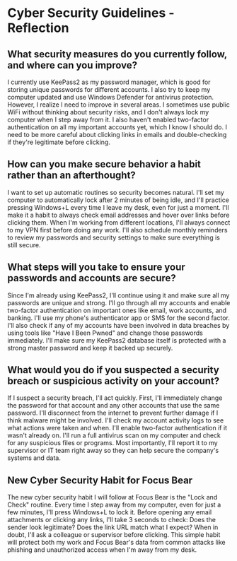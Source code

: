 # Cyber Security Guidelines - Reflection

## What security measures do you currently follow, and where can you improve?

I currently use KeePass2 as my password manager, which is good for storing unique passwords for different accounts. I also try to keep my computer updated and use Windows Defender for antivirus protection. However, I realize I need to improve in several areas. I sometimes use public WiFi without thinking about security risks, and I don't always lock my computer when I step away from it. I also haven't enabled two-factor authentication on all my important accounts yet, which I know I should do. I need to be more careful about clicking links in emails and double-checking if they're legitimate before clicking.

## How can you make secure behavior a habit rather than an afterthought?

I want to set up automatic routines so security becomes natural. I'll set my computer to automatically lock after 2 minutes of being idle, and I'll practice pressing Windows+L every time I leave my desk, even for just a moment. I'll make it a habit to always check email addresses and hover over links before clicking them. When I'm working from different locations, I'll always connect to my VPN first before doing any work. I'll also schedule monthly reminders to review my passwords and security settings to make sure everything is still secure.

## What steps will you take to ensure your passwords and accounts are secure?

Since I'm already using KeePass2, I'll continue using it and make sure all my passwords are unique and strong. I'll go through all my accounts and enable two-factor authentication on important ones like email, work accounts, and banking. I'll use my phone's authenticator app or SMS for the second factor. I'll also check if any of my accounts have been involved in data breaches by using tools like "Have I Been Pwned" and change those passwords immediately. I'll make sure my KeePass2 database itself is protected with a strong master password and keep it backed up securely.

## What would you do if you suspected a security breach or suspicious activity on your account?

If I suspect a security breach, I'll act quickly. First, I'll immediately change the password for that account and any other accounts that use the same password. I'll disconnect from the internet to prevent further damage if I think malware might be involved. I'll check my account activity logs to see what actions were taken and when. I'll enable two-factor authentication if it wasn't already on. I'll run a full antivirus scan on my computer and check for any suspicious files or programs. Most importantly, I'll report it to my supervisor or IT team right away so they can help secure the company's systems and data.

## New Cyber Security Habit for Focus Bear

The new cyber security habit I will follow at Focus Bear is the "Lock and Check" routine. Every time I step away from my computer, even for just a few minutes, I'll press Windows+L to lock it. Before opening any email attachments or clicking any links, I'll take 3 seconds to check: Does the sender look legitimate? Does the link URL match what I expect? When in doubt, I'll ask a colleague or supervisor before clicking. This simple habit will protect both my work and Focus Bear's data from common attacks like phishing and unauthorized access when I'm away from my desk.